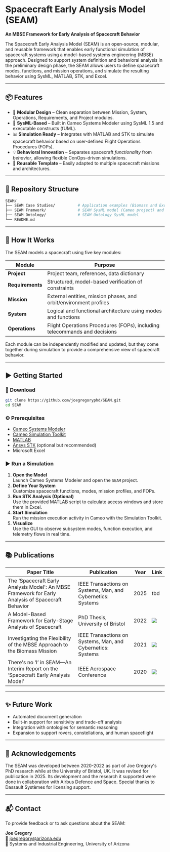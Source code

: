 # Spacecraft Early Analysis Model (SEAM)

**An MBSE Framework for Early Analysis of Spacecraft Behavior**

The Spacecraft Early Analysis Model (SEAM) is an open-source, modular, and reusable framework that enables early functional simulation of spacecraft systems using a model-based systems engineering (MBSE) approach. Designed to support system definition and behavioral analysis in the preliminary design phase, the SEAM allows users to define spacecraft modes, functions, and mission operations, and simulate the resulting behavior using SysML, MATLAB, STK, and Excel.

---

## 📦 Features

- 🔧 **Modular Design** – Clean separation between Mission, System, Operations, Requirements, and Project modules.
- 📜 **SysML-Based** – Built in Cameo Systems Modeler using SysML 1.5 and executable constructs (fUML).
- 📊 **Simulation Ready** – Integrates with MATLAB and STK to simulate spacecraft behavior based on user-defined Flight Operations Procedures (FOPs).
- 💡 **Behavioral Innovation** – Separates spacecraft *functionality* from *behavior*, allowing flexible ConOps-driven simulations.
- 🔁 **Reusable Template** – Easily adapted to multiple spacecraft missions and architectures.

---

## 📁 Repository Structure

```bash
SEAM/
├── SEAM Case Studies/          # Application examples (Biomass and ExoMars)
├── SEAM Framwork/              # SEAM SysML model (Cameo project) and scripts
├── SEAM Ontology/              # SEAM Ontology SysML model
└── README.md
```

---

## 🧠 How It Works

The SEAM models a spacecraft using five key modules:

| Module        | Purpose |
|---------------|---------|
| **Project**   | Project team, references, data dictionary |
| **Requirements** | Structured, model-based verification of constraints |
| **Mission**   | External entities, mission phases, and orbit/environment profiles |
| **System**    | Logical and functional architecture using modes and functions |
| **Operations**| Flight Operations Procedures (FOPs), including telecommands and decisions |

Each module can be independently modified and updated, but they come together during simulation to provide a comprehensive view of spacecraft behavior.

---

## ▶️ Getting Started

### 🔽 Download

```bash
git clone https://github.com/joegregoryphd/SEAM.git
cd SEAM
```

### ⚙️ Prerequisites

- [Cameo Systems Modeler](https://www.nomagic.com/products/cameo-systems-modeler)
- [Cameo Simulation Toolkit](https://www.nomagic.com/product-addons/cameo-simulation-toolkit)
- [MATLAB](https://www.mathworks.com/products/matlab.html)
- [Ansys STK](https://www.ansys.com/products/missions/ansys-stk) (optional but recommended)
- Microsoft Excel

### ▶️ Run a Simulation

1. **Open the Model**  
   Launch Cameo Systems Modeler and open the `SEAM` project.
2. **Define Your System**  
   Customize spacecraft functions, modes, mission profiles, and FOPs.
3. **Run STK Analysis (Optional)**  
   Use the provided MATLAB script to calculate access windows and store them in Excel.
4. **Start Simulation**  
   Run the mission execution activity in Cameo with the Simulation Toolkit.
5. **Visualize**  
   Use the GUI to observe subsystem modes, function execution, and telemetry flows in real time.

---

## 📚 Publications

| Paper Title | Publication | Year | Link |
|--------------|---------|--|--|
|The ‘Spacecraft Early Analysis Model': An MBSE Framework for Early Analysis of Spacecraft Behavior|IEEE Transactions on Systems, Man, and Cybernetics: Systems|2025|tbd|
|A Model-Based Framework for Early-Stage Analysis of Spacecraft|PhD Thesis, University of Bristol|2022|[![](https://img.shields.io/badge/UoB-PhD%20Thesis-indigo)](https://research-information.bris.ac.uk/files/332123430/Final_Copy_2022_07_29_Gregory_J_PhD_Redacted.pdf)|
|Investigating the Flexibility of the MBSE Approach to the Biomass Mission|IEEE Transactions on Systems, Man, and Cybernetics: Systems|2021|[![](https://img.shields.io/badge/IEEE-Paper-blue)](https://ieeexplore.ieee.org/document/8986828)|
|There's no ‘I’ in SEAM—An Interim Report on the ‘Spacecraft Early Analysis Model’|IEEE Aerospace Conference|2020|[![](https://img.shields.io/badge/IEEE-Paper-blue)](https://ieeexplore.ieee.org/document/9172702)|



---

## ✨ Future Work

- Automated document generation
- Built-in support for sensitivity and trade-off analysis
- Integration with ontologies for semantic reasoning
- Expansion to support rovers, constellations, and human spaceflight

---

## 🤝 Acknowledgements

The SEAM was developed between 2020-2022 as part of Joe Gregory's PhD research while at the University of Bristol, UK. It was revised for publication in 2025. Its development and the research it supported were done in collaboration with Airbus Defence and Space. Special thanks to Dassault Systèmes for licensing support.

---

## 📬 Contact

To provide feedback or to ask questions about the SEAM:

**Joe Gregory**  
📧 joegregory@arizona.edu  
📍 Systems and Industrial Engineering, University of Arizona